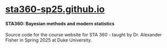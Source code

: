 # [sta360-sp25.github.io](https://sta360-sp25.github.io)

#### STA360: Bayesian methods and modern statistics

Source code for the course website for STA 360 - taught by Dr. Alexander Fisher in Spring 2025 at Duke University.
